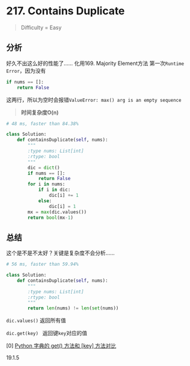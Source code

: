 
# 217. Contains Duplicate
> Difficulty = Easy

## 分析

好久不出这么好的性能了……
化用169. Majority Element方法
第一次`Runtime Error`，因为没有
```python
if nums == []:
	return False
```
这两行，所以为空时会报错`ValueError: max() arg is an empty sequence`

> **时间复杂度O(n)**
```python
# 48 ms, faster than 84.38%

class Solution:
	def containsDuplicate(self, nums):
		"""
		:type nums: List[int]
		:rtype: bool
		"""
		dic = dict()
		if nums == []:
			return False
		for i in nums:
			if i in dic:
				dic[i] += 1
			else:
				dic[i] = 1
		mx = max(dic.values())
		return bool(mx-1)
```

## 总结

这个是不是不太好？关键是复杂度不会分析……
```python
# 56 ms, faster than 59.94%

class Solution:
	def containsDuplicate(self, nums):
		"""
		:type nums: List[int]
		:rtype: bool
		"""
		return len(nums) != len(set(nums))
```

`dic.values()`
返回所有值

`dic.get(key) `
返回键`key`对应的值

[0] [Python 字典的 get() 方法和 [key] 方法对比](https://blog.csdn.net/aaazz47/article/details/79022644)

19.1.5

